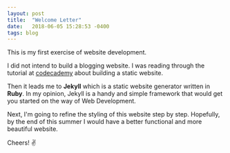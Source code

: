```yaml
---
layout: post
title:  "Welcome Letter"
date:   2018-06-05 15:28:53 -0400
tags: blog
---
```

This is my first exercise of website development.  

I did not intend to build a blogging website. I was reading through the tutorial at [codecademy](https://www.codecademy.com/) about building a static website.  

Then it leads me to **Jekyll** which is a static website generator written in **Ruby**. In my opinion, Jekyll is a handy and simple framework that would get you started on the way of Web Development.  

Next, I'm going to refine the styling of this website step by step. Hopefully, by the end of this summer I would have a better functional and more beautiful website.  

Cheers!   &#9996;
